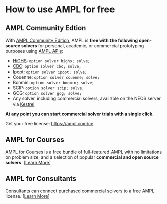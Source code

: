 # How to use AMPL for free

## AMPL Community Edtion

With [AMPL Community Edition](https://ampl.com/ce), AMPL is **free with the following open-source solvers** for personal, academic, or commercial prototyping purposes using [AMPL APIs](apis.md):
- [HiGHS](../solvers/highs/index.md): `option solver highs; solve;`
- [CBC](../solvers/cbc/index.md): `option solver cbc; solve;`
- Ipopt: `option solver ipopt; solve;`
- Couenne: `option solver couenne; solve;`
- Bonmin: `option solver bonmin; solve;`
- SCIP: `option solver scip; solve;`
- GCG: `option solver gcg; solve;`
- Any solver, including commercial solvers, available on the NEOS server via [Kestrel](../solvers/kestrel/index.md)

**At any point you can start commercial solver trials with a single click.**

Get your free license: <https://ampl.com/ce>

## AMPL for Courses

AMPL for Courses is a free bundle of full-featured AMPL with no limitations on problem size, and a selection of popular **commercial and open source solvers**.  [[Learn More](https://ampl.com/licenses-and-pricing/ampl-for-teaching/)]

## AMPL for Consultants

Consultants can connect purchased commercial solvers to a free AMPL license. 
[[Learn More](https://ampl.com/licenses-and-pricing/ampl-for-consultants/)]
